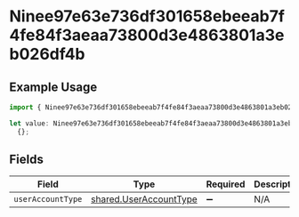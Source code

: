 # Ninee97e63e736df301658ebeeab7f4fe84f3aeaa73800d3e4863801a3eb026df4b

## Example Usage

```typescript
import { Ninee97e63e736df301658ebeeab7f4fe84f3aeaa73800d3e4863801a3eb026df4b } from "@wingspan/payments/sdk/models/shared";

let value: Ninee97e63e736df301658ebeeab7f4fe84f3aeaa73800d3e4863801a3eb026df4b =
  {};
```

## Fields

| Field                                                                   | Type                                                                    | Required                                                                | Description                                                             |
| ----------------------------------------------------------------------- | ----------------------------------------------------------------------- | ----------------------------------------------------------------------- | ----------------------------------------------------------------------- |
| `userAccountType`                                                       | [shared.UserAccountType](../../../sdk/models/shared/useraccounttype.md) | :heavy_minus_sign:                                                      | N/A                                                                     |